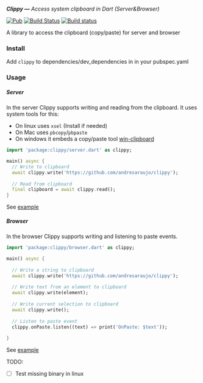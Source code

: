 _**Clippy —** Access system clipboard in Dart (Server&Browser)_


[![Pub](https://img.shields.io/pub/v/clippy.svg?style=flat-square)](https://pub.dartlang.org/packages/clippy)
[![Build Status](https://travis-ci.org/andresaraujo/clippy.svg?branch=master)](https://travis-ci.org/andresaraujo/clippy)
[![Build status](https://ci.appveyor.com/api/projects/status/ufiu8o0wvugr149b?svg=true)](https://ci.appveyor.com/project/andresaraujo/clippy)


A library to access the clipboard (copy/paste) for server and browser

### Install

Add `clippy` to dependencies/dev_dependencies in in your pubspec.yaml

### Usage

##### Server
In the server Clippy supports writing and reading from the clipboard. It uses system tools for this:
- On linux uses `xsel` (Install if needed)
- On Mac uses `pbcopy`/`pbpaste`
- On windows it embeds a copy/paste tool [win-clipboard](https://github.com/sindresorhus/win-clipboard)

```dart
import 'package:clippy/server.dart' as clippy;

main() async {
  // Write to clipboard
  await clippy.write('https://github.com/andresaraujo/clippy');
  
  // Read from clipboard
  final clipboard = await clippy.read();  
}
```

See [example](/example/server)

##### Browser

In the browser Clippy supports writing and listening to paste events.

```dart
import 'package:clippy/browser.dart' as clippy;

main() async {
  
  // Write a string to clipboard
  await clippy.write('https://github.com/andresaraujo/clippy');
  
  // Write text from an element to clipboard
  await clippy.write(element);
  
  // Write current selection to clipboard
  await clippy.write();
  
  // Listen to paste event
  clippy.onPaste.listen((text) => print('OnPaste: $text'));
  
}
```

See [example](/example/browser)

TODO:

- [ ] Test missing binary in linux
